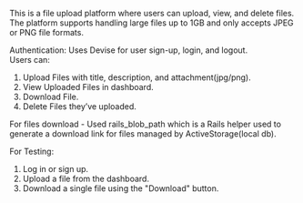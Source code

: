 <p>This is a file upload platform where users can upload, view, and delete files. The platform supports handling large files up to 1GB and only accepts JPEG or PNG file formats.</p>

Authentication: Uses Devise for user sign-up, login, and logout.
<br>
Users can:
1. Upload Files with title, description, and attachment(jpg/png).
2. View Uploaded Files in dashboard.
3. Download File.
4. Delete Files they’ve uploaded.

For files download - Used rails_blob_path which is a Rails helper used to generate a download link for files managed by ActiveStorage(local db).

For Testing:
1. Log in or sign up.
2. Upload a file from the dashboard.
3. Download a single file using the "Download" button.